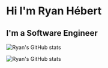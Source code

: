 # Hi I'm Ryan Hébert

## I'm a Software Engineer


![Ryan's GitHub stats](https://github-readme-stats.vercel.app/api?username=Ry-Hebert&show_icons=true&hide_border=true&count_private=true&include_all_commits=true&theme=radical&layout=compact)

![Ryan's GitHub stats](https://github-readme-stats.anuraghazra1.vercel.app/api/top-langs/?username=Ry-Hebert&layout=compact&theme=radical)
